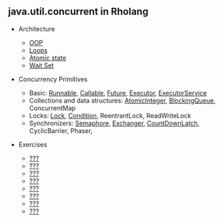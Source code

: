 ## java.util.concurrent in Rholang

- Architecture
  - [OOP](oop.md)   
  - [Loops](loops.md)   
  - [Atomic state](atomic-state.md)     
  - [Wait Set](waitSet.md)   
- Concurrency Primitives
  - Basic: [Runnable](Runnable.md), [Callable](Callable.md), [Future](Future.md), [Executor](Executor.md), [ExecutorService](ExecutorService.md)   
  - Collections and data structures: [AtomicInteger](AtomicInteger.md), [BlockingQueue](BlockingQueue.md), ConcurrentMap   
  - Locks: [Lock](Lock.md), [Condition](Condition.md), ReentrantLock, ReadWriteLock   
  - Synchronizers: [Semaphore](Semaphore.md), [Exchanger](Exchanger.md), [CountDownLatch](CountDownLatch.md), CyclicBarrier, Phaser, 

- Exercises   
  - [???](???)   
  - [???](???)   
  - [???](???)   
  - [???](???)   
  - [???](???)   
  - [???](???)   
  - [???](???)   
  - [???](???)   
